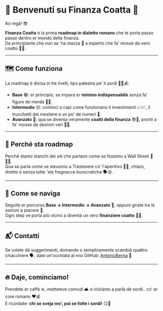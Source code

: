 # 💸 Benvenuti su Finanza Coatta 💸

Ao regà! 😎  

**Finanza Coatta** è la prima **roadmap in dialetto romano** che te porta passo passo dentro er mondo della finanza.  
Da principiante che nun sa 'na mazza 🤯 a esperto che fa' mosse da vero coatto 🏦🔥.

---

## 🗺️ Come funziona

La roadmap è divisa in tre livelli, tipo palestra pe' li sordi 🏋️‍♂️💰:  

- **Base** 🟢: er principio, se impara er **minimo indispensabile** senza fa' figure de merda 🍫🙈.  
- **Intermedio** 🟡: cominci a capì come funzionano li investimenti 📈💹, li trucchetti del mestiere e un po' de numeri 🔢.
- **Avanzato** 🔴: qua se diventa veramente **coatti della finanza** 😎💸, pronti a fa' mosse da sboroni veri 💼🔥.  

---

## 🤔 Perché sta roadmap

Perché stamo stanchi dei siti che parlano come se fossimo a Wall Street 🏦🇺🇸.  
Qua se parla come se stessimo a Trastevere co' l'aperitivo 🍷🍕, chiaro, diretto e senza tutte 'ste fregnacce burocratiche 🗣️😜.  

---

## 🧭 Come se naviga

Seguite er percorso **Base → Intermedio → Avanzato** 🚀, oppure girate tra le sezioni a piacere 🔄.  
Ogni step ve porta più vicino a diventà un vero **finanziere coatto** 💪💸.

---

## 📬 Contatti

Se volete dà suggerimenti, domande o semplicemente scambià quattro chiacchiere 🗣️, date un'occhiata al mio GitHub: [AntonioBerna](https://github.com/AntonioBerna) 🔗

---

## 🔥 Daje, cominciamo!

Prendete er caffè ☕, metteteve comodi 🛋️ e iniziamo a parlà de sordi.. co' er core romano ❤️💰  
E ricordate: **chi se sveja mo', poi se fotte i sordi!** 😏💸
